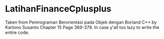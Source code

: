 # LatihanFinanceCplusplus
Taken from Pemrograman Berorientasi pada Objek dengan Borland C++ by Kartono Susanto Chapter 15 Page 369-379.
In case y'all too lazy to write the entire code.
